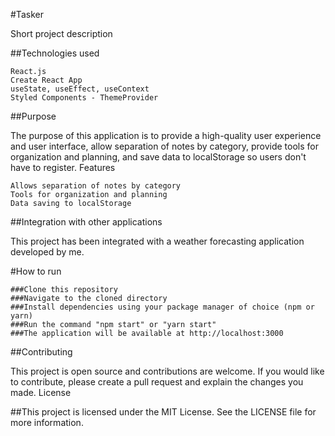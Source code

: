 #Tasker

Short project description

##Technologies used

    React.js
    Create React App
    useState, useEffect, useContext
    Styled Components - ThemeProvider

##Purpose

The purpose of this application is to provide a high-quality user experience and user interface, allow separation of notes by category, provide tools for organization and planning, and save data to localStorage so users don't have to register.
Features

    Allows separation of notes by category
    Tools for organization and planning
    Data saving to localStorage

##Integration with other applications

This project has been integrated with a weather forecasting application developed by me.

#How to run

    ###Clone this repository
    ###Navigate to the cloned directory
    ###Install dependencies using your package manager of choice (npm or yarn)
    ###Run the command "npm start" or "yarn start"
    ###The application will be available at http://localhost:3000

##Contributing

This project is open source and contributions are welcome. If you would like to contribute, please create a pull request and explain the changes you made.
License

##This project is licensed under the MIT License. See the LICENSE file for more information.
